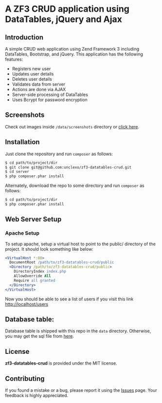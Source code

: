 # A ZF3 CRUD application using DataTables, jQuery and Ajax

## Introduction

A simple CRUD web application using Zend Framework 3 including DataTables, Bootstrap, and jQuery. This application has the following features: 

* Registers new user 
* Updates user details
* Deletes user details
* Validates data from server
* Actions are done via AJAX
* Server-side processing of DataTables
* Uses Bcrypt for password encryption

## Screenshots

Check out images inside `/data/screenshots` directory or <a href="https://github.com/unclexo/zf3-datatables-crud/tree/master/data/screenshots">click here</a>.

## Installation

Just clone the repository and run `composer` as follows:

```bash
$ cd path/to/project/dir
$ git clone git@github.com:unclexo/zf3-datatables-crud.git
$ cd server
$ php composer.phar install
```

Alternately, download the repo to some directory and run `composer` as follows:

```bash
$ cd path/to/project/dir
$ php composer.phar install
```

## Web Server Setup

### Apache Setup

To setup apache, setup a virtual host to point to the public/ directory of the
project. It should look something like below:

```apache
<VirtualHost *:80>
  DocumentRoot /path/to/zf3-datatables-crud/public
  <Directory /path/to/zf3-datatables-crud/public>
    DirectoryIndex index.php
    AllowOverride All
    Require all granted
  </Directory>
</VirtualHost>
```
Now you should be able to see a list of users if you visit this link <a href="http://localhost/users">http://localhost/users</a>

## Database table:

Database table is shipped with this repo in the `data` directory. Otherwise, you may get the sql file from <a href="https://github.com/unclexo/zf3-datatables-crud/blob/master/data/zf3-datatables-crud.sql">here</a>.

## License

**zf3-datatables-crud** is provided under the MIT license.


## Contributing

If you found a mistake or a bug, please report it using the <a href="https://github.com/unclexo/zf3-datatables-crud/issues">Issues</a> page. Your feedback is highly appreciated.